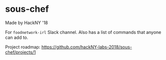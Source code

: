 # sous-chef

Made by HackNY '18

For `foodnetwork-irl` Slack channel.
Also has a list of commands that anyone can add to.

Project roadmap:
https://github.com/hackNY-labs-2018/sous-chef/projects/1

